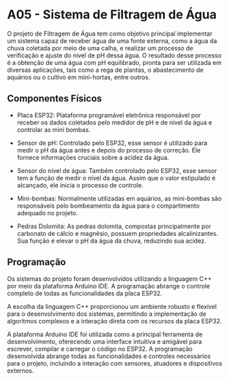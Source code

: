 # A05 - Sistema de Filtragem de Água

  O projeto de Filtragem de Água tem como objetivo principal implementar um sistema capaz de receber água de uma fonte externa, como a água da chuva coletada por meio de uma calha, e realizar um processo de verificação e ajuste do nível de pH dessa água. O resultado desse processo é a obtenção de uma água com pH equilibrado, pronta para ser utilizada em diversas aplicações, tais como a rega de plantas, o abastecimento de aquários ou o cultivo em mini-hortas, entre outros.
  
## Componentes Físicos
  
- Placa ESP32: Plataforma programável eletrônica responsável por receber os dados coletados pelo medidor de pH e de nível da água e controlar as mini bombas.

- Sensor de pH: Controlado pelo ESP32, esse sensor é utilizado para medir o pH da água antes e depois do processo de correção. Ele fornece informações cruciais sobre a acidez da água.

- Sensor do nível de água: Também controlado pelo ESP32, esse sensor tem a função de medir o nível da água. Assim que o valor estipulado é alcançado, ele inicia o processo de controle.

- Mini-bombas: Normalmente utilizadas em aquários, as mini-bombas são responsáveis pelo bombeamento da água para o compartimento adequado no projeto.

- Pedras Dolomita: As pedras dolomita, compostas principalmente por carbonato de cálcio e magnésio, possuem propriedades alcalinizantes. Sua função é elevar o pH da água da chuva, reduzindo sua acidez.

## Programação
  
Os sistemas do projeto foram desenvolvidos utilizando a linguagem C++ por meio da plataforma Arduino IDE. A programação abrange o controle completo de todas as funcionalidades da placa ESP32.

A escolha da linguagem C++ proporcionou um ambiente robusto e flexível para o desenvolvimento dos sistemas, permitindo a implementação de algoritmos complexos e a interação direta com os recursos da placa ESP32.

A plataforma Arduino IDE foi utilizada como a principal ferramenta de desenvolvimento, oferecendo uma interface intuitiva e amigável para escrever, compilar e carregar o código no ESP32. A programação desenvolvida abrange todas as funcionalidades e controles necessários para o projeto, incluindo a interação com sensores, atuadores e dispositivos externos.

